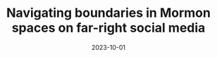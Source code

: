 ---
types: ["publication"]
date: 2023-10-01
layout: publication
publication_types: "conference presentation"
title: "Navigating boundaries in Mormon spaces on far-right social media"
co-authors: [""]
outlets: ["Society for the Scientific Study of Religion","Mormon Social Science Association"]
projects: [""]
topics: ["social media","Mormonism","right-wing Mormonism","Mormonism and the internet","niche online platforms","far-right social media","Gab"]
methods: ["digital methods","webscraping","qualitative coding"]
link: "https://spencergreenhalgh.com/_mssa_2023_lds_gab.html#1"
link_type: "slides"
summary: ""
citation: '<strong>Greenhalgh</strong>, S. P. (2023, October). <em>Navigating boundaries in Mormon spaces on far-right social media</em>. Paper presented at the 2023 annual meeting of the Society for the Scientific Study of Religion and the Religious Research Association.'
---